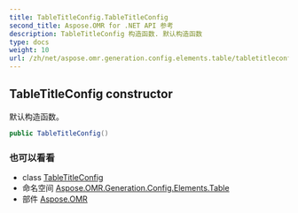```yaml
---
title: TableTitleConfig.TableTitleConfig
second_title: Aspose.OMR for .NET API 参考
description: TableTitleConfig 构造函数. 默认构造函数
type: docs
weight: 10
url: /zh/net/aspose.omr.generation.config.elements.table/tabletitleconfig/tabletitleconfig/
---
```

## TableTitleConfig constructor

默认构造函数。

```csharp
public TableTitleConfig()
```

### 也可以看看

* class [TableTitleConfig](../)
* 命名空间 [Aspose.OMR.Generation.Config.Elements.Table](../../tabletitleconfig/)
* 部件 [Aspose.OMR](../../../)


